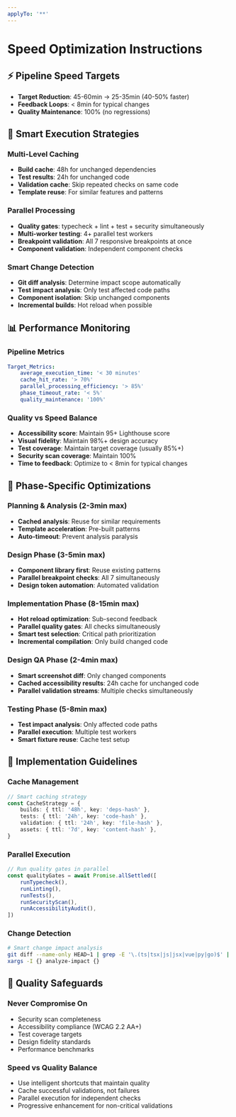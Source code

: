 ```yaml
---
applyTo: '**'
---
```


# Speed Optimization Instructions

## ⚡ Pipeline Speed Targets

-   **Target Reduction**: 45-60min → 25-35min (40-50% faster)
-   **Feedback Loops**: < 8min for typical changes
-   **Quality Maintenance**: 100% (no regressions)

## 🚀 Smart Execution Strategies

### Multi-Level Caching

-   **Build cache**: 48h for unchanged dependencies
-   **Test results**: 24h for unchanged code
-   **Validation cache**: Skip repeated checks on same code
-   **Template reuse**: For similar features and patterns

### Parallel Processing

-   **Quality gates**: typecheck + lint + test + security simultaneously
-   **Multi-worker testing**: 4+ parallel test workers
-   **Breakpoint validation**: All 7 responsive breakpoints at once
-   **Component validation**: Independent component checks

### Smart Change Detection

-   **Git diff analysis**: Determine impact scope automatically
-   **Test impact analysis**: Only test affected code paths
-   **Component isolation**: Skip unchanged components
-   **Incremental builds**: Hot reload when possible

## 📊 Performance Monitoring

### Pipeline Metrics

```yaml
Target_Metrics:
    average_execution_time: '< 30 minutes'
    cache_hit_rate: '> 70%'
    parallel_processing_efficiency: '> 85%'
    phase_timeout_rate: '< 5%'
    quality_maintenance: '100%'
```

### Quality vs Speed Balance

-   **Accessibility score**: Maintain 95+ Lighthouse score
-   **Visual fidelity**: Maintain 98%+ design accuracy
-   **Test coverage**: Maintain target coverage (usually 85%+)
-   **Security scan coverage**: Maintain 100%
-   **Time to feedback**: Optimize to < 8min for typical changes

## 🎯 Phase-Specific Optimizations

### Planning & Analysis (2-3min max)

-   **Cached analysis**: Reuse for similar requirements
-   **Template acceleration**: Pre-built patterns
-   **Auto-timeout**: Prevent analysis paralysis

### Design Phase (3-5min max)

-   **Component library first**: Reuse existing patterns
-   **Parallel breakpoint checks**: All 7 simultaneously
-   **Design token automation**: Automated validation

### Implementation Phase (8-15min max)

-   **Hot reload optimization**: Sub-second feedback
-   **Parallel quality gates**: All checks simultaneously
-   **Smart test selection**: Critical path prioritization
-   **Incremental compilation**: Only build changed code

### Design QA Phase (2-4min max)

-   **Smart screenshot diff**: Only changed components
-   **Cached accessibility results**: 24h cache for unchanged code
-   **Parallel validation streams**: Multiple checks simultaneously

### Testing Phase (5-8min max)

-   **Test impact analysis**: Only affected code paths
-   **Parallel execution**: Multiple test workers
-   **Smart fixture reuse**: Cache test setup

## 🔧 Implementation Guidelines

### Cache Management

```typescript
// Smart caching strategy
const CacheStrategy = {
    builds: { ttl: '48h', key: 'deps-hash' },
    tests: { ttl: '24h', key: 'code-hash' },
    validation: { ttl: '24h', key: 'file-hash' },
    assets: { ttl: '7d', key: 'content-hash' },
}
```

### Parallel Execution

```typescript
// Run quality gates in parallel
const qualityGates = await Promise.allSettled([
    runTypecheck(),
    runLinting(),
    runTests(),
    runSecurityScan(),
    runAccessibilityAudit(),
])
```

### Change Detection

```bash
# Smart change impact analysis
git diff --name-only HEAD~1 | grep -E '\.(ts|tsx|js|jsx|vue|py|go)$' |
xargs -I {} analyze-impact {}
```

## 🚨 Quality Safeguards

### Never Compromise On

-   Security scan completeness
-   Accessibility compliance (WCAG 2.2 AA+)
-   Test coverage targets
-   Design fidelity standards
-   Performance benchmarks

### Speed vs Quality Balance

-   Use intelligent shortcuts that maintain quality
-   Cache successful validations, not failures
-   Parallel execution for independent checks
-   Progressive enhancement for non-critical validations
